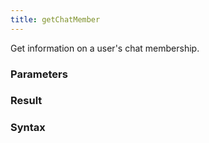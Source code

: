 ```yaml
---
title: getChatMember
---
```


Get information on a user's chat membership.


### Parameters 



### Result 



### Syntax





